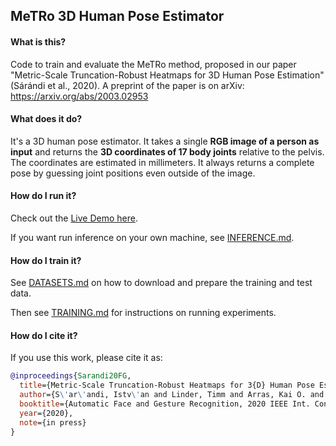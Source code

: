 ## MeTRo 3D Human Pose Estimator

#### What is this?

Code to train and evaluate the MeTRo method, proposed in our paper
"Metric-Scale Truncation-Robust Heatmaps for 3D Human Pose Estimation" (Sárándi et al., 2020).
 A preprint of the paper is on arXiv: https://arxiv.org/abs/2003.02953

#### What does it do?

It's a 3D human pose estimator. It takes a single **RGB image of a person as input** and returns the **3D coordinates of 17 body joints** relative to the pelvis. The coordinates are estimated in millimeters. It always returns a complete pose by guessing joint positions even outside of the image.  
 
#### How do I run it?

Check out the [Live Demo here]().

If you want run inference on your own machine, see [INFERENCE.md](docs/INFERENCE.md).

#### How do I train it?
See [DATASETS.md](docs/DATASETS.md) on how to download and prepare the training and test data.

Then see [TRAINING.md](docs/TRAINING.md) for instructions on running experiments.


#### How do I cite it?
If you use this work, please cite it as:

```bibtex
@inproceedings{Sarandi20FG,
  title={Metric-Scale Truncation-Robust Heatmaps for 3{D} Human Pose Estimation},
  author={S\'ar\'andi, Istv\'an and Linder, Timm and Arras, Kai O. and Leibe, Bastian},
  booktitle={Automatic Face and Gesture Recognition, 2020 IEEE Int. Conf. on},
  year={2020},
  note={in press}
}
```
